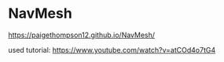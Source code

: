 # NavMesh

https://paigethompson12.github.io/NavMesh/

used tutorial:
https://www.youtube.com/watch?v=atCOd4o7tG4
